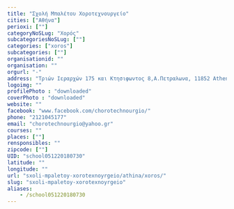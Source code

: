 ```yaml
---
title: "Σχολή Μπαλέτου Χοροτεχνουργείο"
cities: ["Αθήνα"]
perioxi: [""]
categoryNoSLug: "Χορός"
subcategoriesNoSLug: [""]
categories: ["xoros"]
subcategories: [""]
organisationid: ""
organisation: ""
orgurl: "-"
address: "Τριών Ιεραρχών 175 και Κτησιφωντος 8,Α.Πετραλωνα, 11852 Athens, Greece"
logoimg: ""
profilePhoto : "downloaded"
coverPhoto : "downloaded"
website: ""
facebook: "www.facebook.com/chorotechnourgio/"
phone: "2121045177"
email: "chorotechnourgio@yahoo.gr"
courses: ""
places: [""]
rensponsibles: ""
zipcode: [""]
UID: "school051220180730"
latitude: ""
longitude: ""
url: "sxoli-mpaletoy-xorotexnoyrgeio/athina/xoros/"
slug: "sxoli-mpaletoy-xorotexnoyrgeio"
aliases:
    - /school051220180730
---
```





